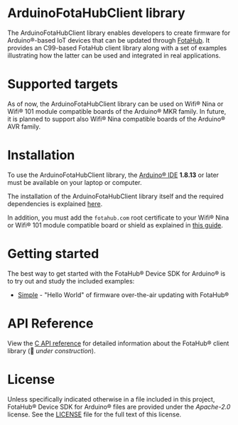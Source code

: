 # ArduinoFotaHubClient library
The ArduinoFotaHubClient library enables developers to create firmware for Arduino&reg;-based IoT devices that can be updated through [FotaHub](http://fotahub.com). It provides an C99-based FotaHub client library along with a set of examples illustrating how the latter can be used and integrated in real applications.

# Supported targets

As of now, the ArduinoFotaHubClient library can be used on Wifi&reg; Nina or Wifi&reg; 101 module compatible boards of the Arduino&reg; MKR family. In future, it is planned to support also Wifi&reg; Nina compatible boards of the Arduino&reg; AVR family. 
# Installation
To use the ArduinoFotaHubClient library, the [Arduino&reg; IDE](https://www.arduino.cc/en/software) **1.8.13** or later must be available on your laptop or computer.

The installation of the ArduinoFotaHubClient library itself and the required dependencies is explained [here](extras/docs/installation/install-library.md). 

In addition, you must add the `fotahub.com` root certificate to your Wifi&reg; Nina or Wifi&reg; 101 module compatible board or shield as explained in [this guide](https://support.arduino.cc/hc/en-us/articles/360016119219-How-to-add-certificates-to-Wifi-Nina-Wifi-101-Modules-).

# Getting started
The best way to get started with the FotaHub&reg; Device SDK for Arduino&reg; is to try out and study the included examples:
* [Simple](extras/docs/getting-started/simple.md) - "Hello World" of firmware over-the-air updating with FotaHub&reg;

# API Reference
View the [C API reference](src/FotaHub.h) for detailed information about the FotaHub&reg; client library (:construction: *under construction*).

# License
Unless specifically indicated otherwise in a file included in this project, FotaHub&reg; Device SDK for Arduino&reg; files are provided under the *Apache-2.0* license. See the [LICENSE](LICENSE) file for the full text of this license.
